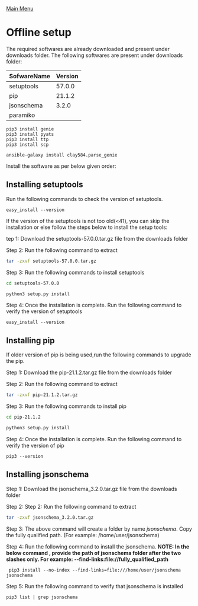 [Main Menu](../README.md)
# Offline setup
The required softwares are already downloaded and present under downloads folder.
The following softwares are present under downloads folder:

|SofwareName|Version|
|------------|------|
|setuptools|57.0.0|
|pip|21.1.2|
|jsonschema|3.2.0|
|paramiko||

```shell
pip3 install genie
pip3 install pyats
pip3 install ttp
pip3 install scp

ansible-galaxy install clay584.parse_genie

```


Install the software as per below given order:

## Installing setuptools
Run the following commands to check the version of setuptools.
```shell
easy_install --version
```
If the version of the setuptools is not too old(<41), you can skip the installation or else follow the steps below to install the setup tools:

tep 1: Download the setuptools-57.0.0.tar.gz file from the downloads folder

Step 2: Run the following command to extract
```sh
tar -zxvf setuptools-57.0.0.tar.gz
```
Step 3: Run the following commands to install  setuptools
```sh
cd setuptools-57.0.0

python3 setup.py install
```

Step 4: Once the installation is complete. Run the following command to verify the version of setuptools
```shell
easy_install --version
```

## Installing pip
If older version of pip is being used,run the following commands to upgrade the pip.

Step 1: Download the pip-21.1.2.tar.gz file from the downloads folder

Step 2: Run the following command to extract
```sh
tar -zxvf pip-21.1.2.tar.gz
```
Step 3: Run the following commands to install  pip
```sh
cd pip-21.1.2

python3 setup.py install
```

Step 4: Once the installation is complete. Run the following command to verify the version of pip
```shell
pip3 --version
```

## Installing jsonschema

Step 1: Download the jsonschema_3.2.0.tar.gz file from the downloads folder

Step 2: Step 2: Run the following command to extract
```sh
tar -zxvf jsonschema_3.2.0.tar.gz
```

Step 3: The above command will create a folder by name _jsonschema_. 
Copy the fully qualified path. (For example: /home/user/jsonschema)

Step 4: Run the following command to install the jsonschema.
**NOTE: In the below command , provide the path of jsonschema folder after the two slashes only. For
example: --find-links:file://fully_qualified_path**
```shell
 pip3 install --no-index --find-links=file:///home/user/jsonschema  jsonschema
```

Step 5: Run the following command to verify that jsonschema is installed
```shell
pip3 list | grep jsonschema
```

